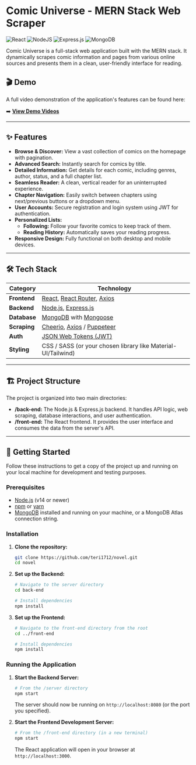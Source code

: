 # Comic Universe - MERN Stack Web Scraper

![React](https://img.shields.io/badge/react-%2320232a.svg?style=for-the-badge&logo=react&logoColor=%2361DAFB) ![NodeJS](https://img.shields.io/badge/node.js-6DA55F?style=for-the-badge&logo=node.js&logoColor=white) ![Express.js](https://img.shields.io/badge/express.js-%23404d59.svg?style=for-the-badge&logo=express&logoColor=%2361DAFB) ![MongoDB](https://img.shields.io/badge/MongoDB-%234ea94b.svg?style=for-the-badge&logo=mongodb&logoColor=white)

Comic Universe is a full-stack web application built with the MERN stack. It dynamically scrapes comic information and pages from various online sources and presents them in a clean, user-friendly interface for reading.

## 🎬 Demo

A full video demonstration of the application's features can be found here:

➡️ **[View Demo Videos](https://drive.google.com/drive/folders/1EXyaDdK_M0uTLXsahPPF455Je-FarREi)**

---

## ✨ Features

- **Browse & Discover:** View a vast collection of comics on the homepage with pagination.
- **Advanced Search:** Instantly search for comics by title.
- **Detailed Information:** Get details for each comic, including genres, author, status, and a full chapter list.
- **Seamless Reader:** A clean, vertical reader for an uninterrupted experience.
- **Chapter Navigation:** Easily switch between chapters using next/previous buttons or a dropdown menu.
- **User Accounts:** Secure registration and login system using JWT for authentication.
- **Personalized Lists:**
    - **Following:** Follow your favorite comics to keep track of them.
    - **Reading History:** Automatically saves your reading progress.
- **Responsive Design:** Fully functional on both desktop and mobile devices.

---

## 🛠️ Tech Stack

| Category       | Technology                                                                                             |
|----------------|--------------------------------------------------------------------------------------------------------|
| **Frontend**   | [React](https://reactjs.org/), [React Router](https://reactrouter.com/), [Axios](https://axios-http.com/) |
| **Backend**    | [Node.js](https://nodejs.org/), [Express.js](https://expressjs.com/)                                     |
| **Database**   | [MongoDB](https://www.mongodb.com/) with [Mongoose](https://mongoosejs.com/)                             |
| **Scraping**   | [Cheerio](https://cheerio.js.org/), [Axios](https://axios-http.com/) / [Puppeteer](https://pptr.dev/)     |
| **Auth**       | [JSON Web Tokens (JWT)](https://jwt.io/)                                                                 |
| **Styling**    | CSS / SASS (or your chosen library like Material-UI/Tailwind)                                            |

---

## 🏗️ Project Structure

The project is organized into two main directories:

- **/back-end:** The Node.js & Express.js backend. It handles API logic, web scraping, database interactions, and user authentication.
- **/front-end:** The React frontend. It provides the user interface and consumes the data from the server's API.

---

## 🚀 Getting Started

Follow these instructions to get a copy of the project up and running on your local machine for development and testing purposes.

### Prerequisites

- [Node.js](https://nodejs.org/en/) (v14 or newer)
- [npm](https://www.npmjs.com/) or [yarn](https://yarnpkg.com/)
- [MongoDB](https://www.mongodb.com/try/download/community) installed and running on your machine, or a MongoDB Atlas connection string.

### Installation

1.  **Clone the repository:**
    ```sh
    git clone https://github.com/teri1712/novel.git
    cd novel
    ```

2.  **Set up the Backend:**
    ```sh
    # Navigate to the server directory
    cd back-end

    # Install dependencies
    npm install


3.  **Set up the Frontend:**
    ```sh
    # Navigate to the front-end directory from the root
    cd ../front-end

    # Install dependencies
    npm install
    ```

### Running the Application

1.  **Start the Backend Server:**
    ```sh
    # From the /server directory
    npm start
    ```
    The server should now be running on `http://localhost:8080` (or the port you specified).

2.  **Start the Frontend Development Server:**
    ```sh
    # From the /front-end directory (in a new terminal)
    npm start
    ```
    The React application will open in your browser at `http://localhost:3000`.